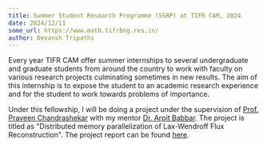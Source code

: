 ```yaml
---
title: Summer Student Research Programme (SSRP) at TIFR CAM, 2024
date: 2024/12/11
some_url: https://www.math.tifrbng.res.in/
author: Devansh Tripathi
---
```


Every year TIFR CAM offer summer internships to several undergraduate and graduate students from around the country to work with faculty on various research projects culminating sometimes in new results. The aim of this internship is to expose the student to an academic research experience and for the student to work towards problems of importance.  
  
Under this fellowship, I will be doing a project under the supervision of [Prof. Praveen Chandrashekar](http://cpraveen.github.io/) with my mentor [Dr. Arpit Babbar](https://babbar.dev/). The project is titled as "Distributed memory parallelization of Lax-Wendroff Flux Reconstruction". The project report can be found [here](https://github.com/Devansh1106/internship_tifr_cam2024).